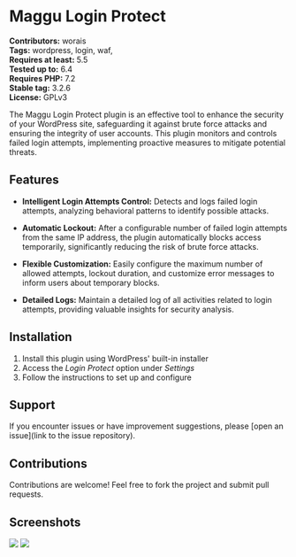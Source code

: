 # Maggu Login Protect

**Contributors:** worais \
**Tags:** wordpress, login, waf, \
**Requires at least:** 5.5 \
**Tested up to:** 6.4 \
**Requires PHP:** 7.2 \
**Stable tag:** 3.2.6 \
**License:** GPLv3

The Maggu Login Protect plugin is an effective tool to enhance the security of your WordPress site, safeguarding it against brute force attacks and ensuring the integrity of user accounts. This plugin monitors and controls failed login attempts, implementing proactive measures to mitigate potential threats.

## Features

- **Intelligent Login Attempts Control:** Detects and logs failed login attempts, analyzing behavioral patterns to identify possible attacks.

- **Automatic Lockout:** After a configurable number of failed login attempts from the same IP address, the plugin automatically blocks access temporarily, significantly reducing the risk of brute force attacks.

- **Flexible Customization:** Easily configure the maximum number of allowed attempts, lockout duration, and customize error messages to inform users about temporary blocks.

- **Detailed Logs:** Maintain a detailed log of all activities related to login attempts, providing valuable insights for security analysis.

## Installation

1. Install this plugin using WordPress' built-in installer
2. Access the *Login Protect* option under *Settings*
3. Follow the instructions to set up and configure

## Support

If you encounter issues or have improvement suggestions, please [open an issue](link to the issue repository).

## Contributions

Contributions are welcome! Feel free to fork the project and submit pull requests.

## Screenshots
![](https://github.com/worais/maggu-login-protect/blob/main/screenshots/1.png?raw=true)
![](https://github.com/worais/maggu-login-protect/blob/main/screenshots/2.png?raw=true)